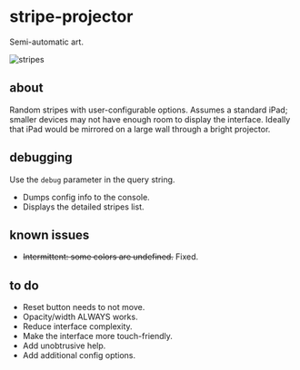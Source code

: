 # stripe-projector
Semi-automatic art.

![stripes](https://user-images.githubusercontent.com/6414141/89051945-f9b5a000-d322-11ea-945c-2be4d91eba99.png)

## about
Random stripes with user-configurable options. Assumes a standard iPad; smaller devices may not have enough room to display the interface. Ideally that iPad would be mirrored on a large wall through a bright projector.

## debugging
Use the ```debug``` parameter in the query string.
* Dumps config info to the console.
* Displays the detailed stripes list.

## known issues
* ~~Intermittent: some colors are undefined.~~ Fixed.

## to do
* Reset button needs to not move.
* Opacity/width ALWAYS works.
* Reduce interface complexity.
* Make the interface more touch-friendly.
* Add unobtrusive help.
* Add additional config options.
